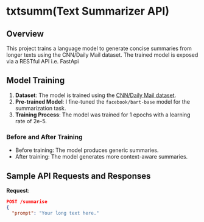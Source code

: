 # txtsumm(Text Summarizer API)

## Overview
This project trains a language model to generate concise summaries from longer texts using the CNN/Daily Mail dataset. The trained model is exposed via a RESTful API i.e. FastApi

## Model Training
1. **Dataset**: The model is trained using the [CNN/Daily Mail dataset](https://huggingface.co/datasets/abisee/cnn_dailymail).
2. **Pre-trained Model**: I fine-tuned the `facebook/bart-base` model for the summarization task.
3. **Training Process**: The model was trained for 1 epochs with a learning rate of 2e-5.

### Before and After Training
- Before training: The model produces generic summaries.
- After training: The model generates more context-aware summaries.

## Sample API Requests and Responses
**Request**:
```json
POST /summarise
{
  "prompt": "Your long text here."
